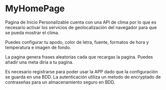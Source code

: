 # MyHomePage

Pagina de Inicio Personalizable cuenta con una API de clima por lo que es necesario activar los servicios de geolocalización del navegador para que se pueda mostrar el clima.

Puedes configurar tu apodo, color de letra, fuente, formatos de hora y temperatura e imagen de fondo.

La pagina genera frases aleatorias cada que recargas la pagina.
Puedes añadir una meta diria a tu pagina.

Es necesario registrarse para poder usar la APP dado que la configuración se guarda en una BDD.
La autenticación utiliza un metodo de encryptado de contraseñas para un almacenamiento seguro en BDD.
